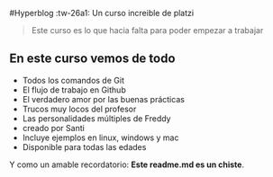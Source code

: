 #Hyperblog :tw-26a1:
Un curso increible de platzi
>Este curso es lo que hacia falta para poder empezar a trabajar

## En este curso vemos de todo
* Todos los comandos de Git
* El flujo de trabajo en Github
* El verdadero amor por las buenas prácticas
* Trucos muy locos del profesor
* Las personalidades múltiples de Freddy
* creado por Santi 
* Incluye ejemplos en linux, windows y mac
* Disponible para todas las edades

Y como un amable recordatorio: **Este readme.md es un chiste**.
